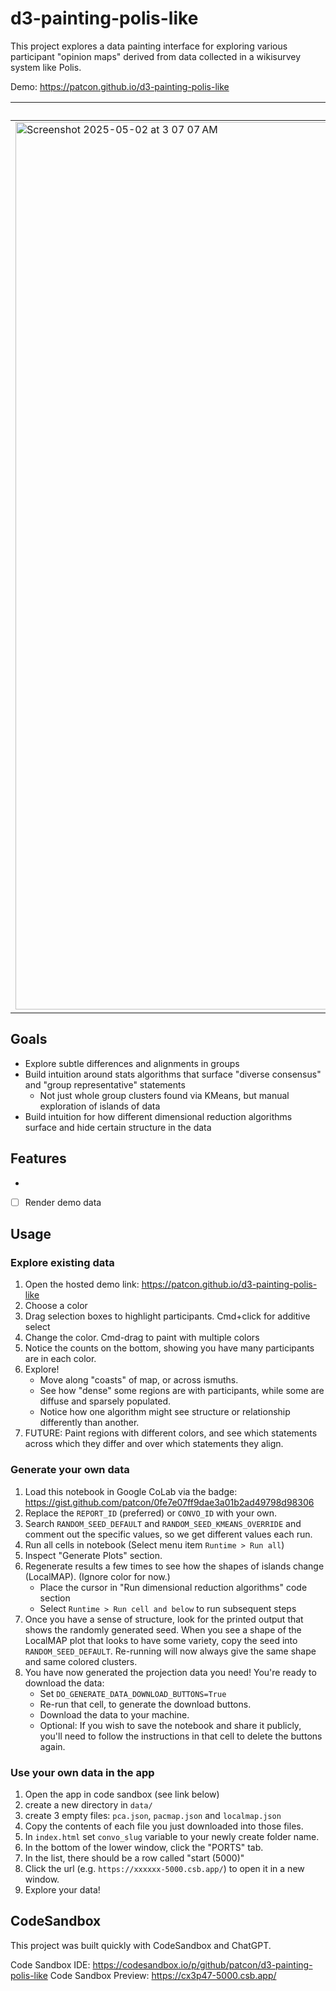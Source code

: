# d3-painting-polis-like

This project explores a data painting interface for exploring various participant "opinion maps" derived from data collected in a wikisurvey system like Polis.

Demo: https://patcon.github.io/d3-painting-polis-like

| Custom paint full graph | Custom paint area of interest |
|---|---|
| <img width="1420" alt="Screenshot 2025-05-02 at 3 07 07 AM" src="https://github.com/user-attachments/assets/601dada2-2555-4fd9-a878-cd42965c9517" /> | <img width="1421" alt="Screenshot 2025-05-02 at 2 53 33 AM" src="https://github.com/user-attachments/assets/76cc1d0e-85cf-4d93-b82c-875e44687c92" />

## Goals
- Explore subtle differences and alignments in groups
- Build intuition around stats algorithms that surface "diverse consensus" and "group representative" statements
    - Not just whole group clusters found via KMeans, but manual exploration of islands of data
- Build intuition for how different dimensional reduction algorithms surface and hide certain structure in the data

## Features
- 
- [ ] Render demo data

## Usage

### Explore existing data

1. Open the hosted demo link: https://patcon.github.io/d3-painting-polis-like
2. Choose a color
3. Drag selection boxes to highlight participants. Cmd+click for additive select
4. Change the color. Cmd-drag to paint with multiple colors
5. Notice the counts on the bottom, showing you have many participants are in each color.
6. Explore!
    - Move along "coasts" of map, or across ismuths.
    - See how "dense" some regions are with participants, while some are diffuse and sparsely populated. 
    - Notice how one algorithm might see structure or relationship differently than another.
8. FUTURE: Paint regions with different colors, and see which statements across which they differ and over which statements they align.

### Generate your own data

1. Load this notebook in Google CoLab via the badge: https://gist.github.com/patcon/0fe7e07ff9dae3a01b2ad49798d98306
2. Replace the `REPORT_ID` (preferred) or `CONVO_ID` with your own.
3. Search `RANDOM_SEED_DEFAULT` and `RANDOM_SEED_KMEANS_OVERRIDE` and comment out the specific values, so we get different values each run.
4. Run all cells in notebook (Select menu item `Runtime > Run all`)
5. Inspect "Generate Plots" section.
6. Regenerate results a few times to see how the shapes of islands change (LocalMAP). (Ignore color for now.)
    - Place the cursor in "Run dimensional reduction algorithms" code section
    - Select `Runtime > Run cell and below` to run subsequent steps
7. Once you have a sense of structure, look for the printed output that shows the randomly generated seed. When you see a shape of the LocalMAP plot that looks to have some variety, copy the seed into `RANDOM_SEED_DEFAULT`. Re-running will now always give the same shape and same colored clusters.
8. You have now generated the projection data you need! You're ready to download the data:
    - Set `DO_GENERATE_DATA_DOWNLOAD_BUTTONS=True`
    - Re-run that cell, to generate the download buttons.
    - Download the data to your machine.
    - Optional: If you wish to save the notebook and share it publicly, you'll need to follow the instructions in that cell to delete the buttons again.
  
### Use your own data in the app

1. Open the app in code sandbox (see link below)
2. create a new directory in `data/`
3. create 3 empty files: `pca.json`, `pacmap.json` and `localmap.json`
4. Copy the contents of each file you just downloaded into those files.
5. In `index.html` set `convo_slug` variable to your newly create folder name.
6. In the bottom of the lower window, click the "PORTS" tab.
7. In the list, there should be a row called "start (5000)"
8. Click the url (e.g. `https://xxxxxx-5000.csb.app/`) to open it in a new window.
9. Explore your data!

## CodeSandbox

This project was built quickly with CodeSandbox and ChatGPT.

Code Sandbox IDE: https://codesandbox.io/p/github/patcon/d3-painting-polis-like
Code Sandbox Preview: https://cx3p47-5000.csb.app/
